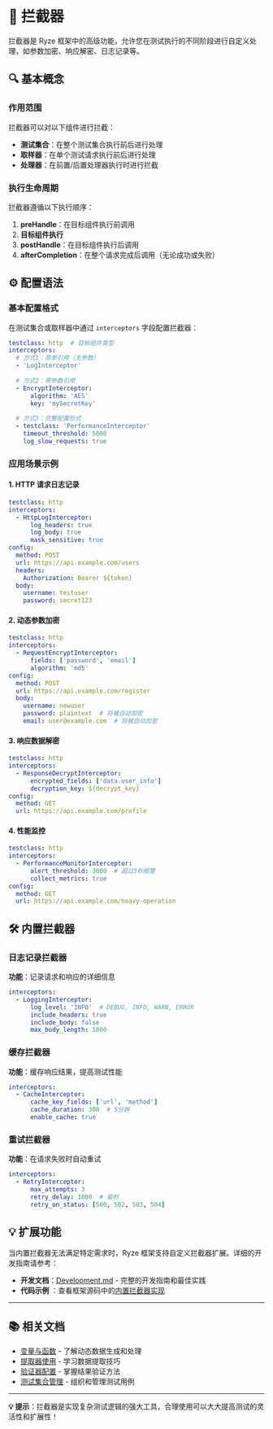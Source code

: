 # 🔗 拦截器

拦截器是 Ryze 框架中的高级功能，允许您在测试执行的不同阶段进行自定义处理，如参数加密、响应解密、日志记录等。

## 🔍 基本概念

### 作用范围

拦截器可以对以下组件进行拦截：

- **测试集合**：在整个测试集合执行前后进行处理
- **取样器**：在单个测试请求执行前后进行处理
- **处理器**：在前置/后置处理器执行时进行拦截

### 执行生命周期

拦截器遵循以下执行顺序：

1. **preHandle**：在目标组件执行前调用
2. **目标组件执行**
3. **postHandle**：在目标组件执行后调用
4. **afterCompletion**：在整个请求完成后调用（无论成功或失败）

## ⚙️ 配置语法

### 基本配置格式

在测试集合或取样器中通过 `interceptors` 字段配置拦截器：

```yaml
testclass: http  # 目标组件类型
interceptors:
  # 方式1：简单引用（无参数）
  - 'LogInterceptor'
  
  # 方式2：带参数引用
  - EncryptInterceptor:
      algorithm: 'AES'
      key: 'mySecretKey'
  
  # 方式3：完整配置形式
  - testclass: 'PerformanceInterceptor'
    timeout_threshold: 5000
    log_slow_requests: true
```

### 应用场景示例

#### 1. HTTP 请求日志记录

```yaml
testclass: http
interceptors:
  - HttpLogInterceptor:
      log_headers: true
      log_body: true
      mask_sensitive: true
config:
  method: POST
  url: https://api.example.com/users
  headers:
    Authorization: Bearer ${token}
  body:
    username: testuser
    password: secret123
```

#### 2. 动态参数加密

```yaml
testclass: http
interceptors:
  - RequestEncryptInterceptor:
      fields: ['password', 'email']
      algorithm: 'md5'
config:
  method: POST
  url: https://api.example.com/register
  body:
    username: newuser
    password: plaintext  # 将被自动加密
    email: user@example.com  # 将被自动加密
```

#### 3. 响应数据解密

```yaml
testclass: http
interceptors:
  - ResponseDecryptInterceptor:
      encrypted_fields: ['data.user_info']
      decryption_key: ${decrypt_key}
config:
  method: GET
  url: https://api.example.com/profile
```

#### 4. 性能监控

```yaml
testclass: http
interceptors:
  - PerformanceMonitorInterceptor:
      alert_threshold: 3000  # 超过3秒报警
      collect_metrics: true
config:
  method: GET
  url: https://api.example.com/heavy-operation
```

## 🛠️ 内置拦截器

### 日志记录拦截器

**功能**：记录请求和响应的详细信息

```yaml
interceptors:
  - LoggingInterceptor:
      log_level: 'INFO'  # DEBUG, INFO, WARN, ERROR
      include_headers: true
      include_body: false
      max_body_length: 1000
```

### 缓存拦截器

**功能**：缓存响应结果，提高测试性能

```yaml
interceptors:
  - CacheInterceptor:
      cache_key_fields: ['url', 'method']
      cache_duration: 300  # 5分钟
      enable_cache: true
```

### 重试拦截器

**功能**：在请求失败时自动重试

```yaml
interceptors:
  - RetryInterceptor:
      max_attempts: 3
      retry_delay: 1000  # 毫秒
      retry_on_status: [500, 502, 503, 504]
```

## 💡 扩展功能

当内置拦截器无法满足特定需求时，Ryze 框架支持自定义拦截器扩展。详细的开发指南请参考：

- **开发文档**：[Development.md](../Development.md) - 完整的开发指南和最佳实践
- **代码示例**
  ：查看框架源码中的[内置拦截器实现](../../example/http-example/src/test/resources/META-INF/services/io.github.xiaomisum.ryze.interceptor.RyzeInterceptor)

---

## 📚 相关文档

- [变量与函数](./变量与函数.md) - 了解动态数据生成和处理
- [提取器使用](./提取器.md) - 学习数据提取技巧
- [验证器配置](./验证器.md) - 掌握结果验证方法
- [测试集合管理](./测试集合.md) - 组织和管理测试用例

---

**💡 提示**：拦截器是实现复杂测试逻辑的强大工具，合理使用可以大大提高测试的灵活性和扩展性！